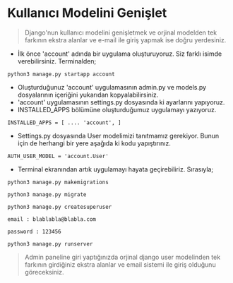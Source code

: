 # Kullanıcı Modelini Genişlet

> Django'nun kullanıcı modelini genişletmek ve orjinal modelden tek farkının ekstra alanlar 
> ve e-mail ile giriş yapmak ise doğru yerdesiniz.

* İlk önce 'account' adında bir uygulama oluşturuyoruz. Siz farklı isimde verebilirsiniz. Terminalden;

`python3 manage.py startapp account`
* Oluşturduğunuz 'account' uygulamasının admin.py ve models.py dosyalarının içeriğini yukarıdan kopyalabilirsiniz.
* 'account' uygulamasının settings.py dosyasında ki ayarlarını yapıyoruz.
* INSTALLED_APPS bölümüne oluşturduğumuz uygulamayı yazıyoruz.

`INSTALLED_APPS = [
    ....
    'account',
]`
* Settings.py dosyasında User modelimizi tanıtmamız gerekiyor. Bunun için de herhangi bir yere aşağıda ki kodu yapıştırınız.

`AUTH_USER_MODEL = 'account.User'`
* Terminal ekranından artık uygulamayı hayata geçirebiliriz. Sırasıyla;

`python3 manage.py makemigrations`

`python3 manage.py migrate`

`python3 manage.py createsuperuser`

`email : blablabla@blabla.com`

`password : 123456`

`python3 manage.py runserver`

>Admin paneline giri yaptığınızda orjinal django user modelinden tek 
>farkının girdiğiniz ekstra alanlar ve email sistemi ile giriş olduğunu göreceksiniz.
